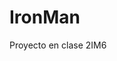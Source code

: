 # IronMan
Proyecto en clase 2IM6
<html>
<head><title>Division</title></head>
<frameset rows="50%,50%">
<frame src="Libre.html" name="arriba">
<frame src="ironman.html" name="abajo">
</frameset>
</html>
